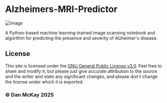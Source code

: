 # Alzheimers-MRI-Predictor

![image](https://img.shields.io/badge/License-GNU_GPL_v3.0-slateblue.svg)

A Python-based machine learning-trained image scanning notebook and algorithm for predicting the presence and severity of Alzheimer's disease.

## License
This site is licensed under the [GNU General Public License v3.0](https://choosealicense.com/licenses/gpl-3.0/). Feel free to share and modify it, but please just give accurate attribution to the source and the writer and state any significant changes, and please don't change the license under which it is exported.

### © Dan McKay 2025
